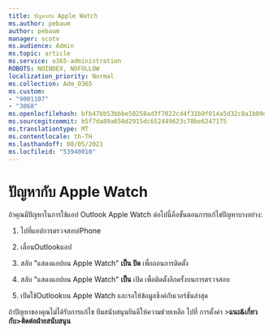 ```yaml
---
title: ปัญหากับ Apple Watch
ms.author: pebaum
author: pebaum
manager: scotv
ms.audience: Admin
ms.topic: article
ms.service: o365-administration
ROBOTS: NOINDEX, NOFOLLOW
localization_priority: Normal
ms.collection: Adm_O365
ms.custom:
- "9001107"
- "3068"
ms.openlocfilehash: bfb47bb53bbbe50258ad3f7022cd4f31b9f014a5d32c8a1b09da5e775abfcdc0
ms.sourcegitcommit: b5f7da89a650d2915dc652449623c78be6247175
ms.translationtype: MT
ms.contentlocale: th-TH
ms.lasthandoff: 08/05/2021
ms.locfileid: "53940010"
---
```

# <a name="trouble-with-the-apple-watch"></a>ปัญหากับ Apple Watch

ถ้าคุณมีปัญหาในการใช้แอป Outlook Apple Watch ต่อไปนี้คือขั้นตอนการแก้ไขปัญหาบางอย่าง: 

1. ไปที่แอปการตรวจสอบiPhone

2. เลื่อนOutlookแอป

3. สลับ "แสดงแอปบน Apple Watch" **เป็น ปิด** เพื่อถอนการติดตั้ง

4. สลับ "แสดงแอปบน Apple Watch" **เป็น** เปิด เพื่อติดตั้งอีกครั้งบนการตรวจสอบ

5. เปิดใช้Outlookบน Apple Watch และรอให้ข้อมูลซิงค์กับเวอร์ชันล่าสุด 

ถ้าปัญหาของคุณไม่ได้รับการแก้ไข ทีมสนับสนุนยินดีให้ความช่วยเหลือ ไปที่ การตั้งค่า >**แนะ&เกี่ยวกับ>ติดต่อฝ่ายสนับสนุน** 